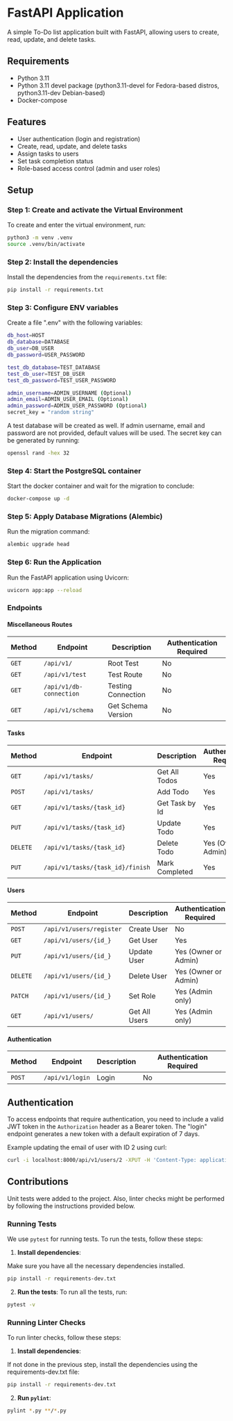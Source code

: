 # FastAPI Application

A simple To-Do list application built with FastAPI, allowing users to create, read, update, and delete tasks.

## Requirements

* Python 3.11
* Python 3.11 devel package (python3.11-devel for Fedora-based distros, python3.11-dev Debian-based)
* Docker-compose

## Features

- User authentication (login and registration)
- Create, read, update, and delete tasks
- Assign tasks to users
- Set task completion status
- Role-based access control (admin and user roles)

## Setup

### Step 1: Create and activate the Virtual Environment

To create and enter the virtual environment, run:
```bash
python3 -m venv .venv
source .venv/bin/activate
```

### Step 2: Install the dependencies
Install the dependencies from the `requirements.txt` file:

```bash
pip install -r requirements.txt
```

### Step 3: Configure ENV variables

Create a file ".env" with the following variables:

```bash
db_host=HOST
db_database=DATABASE
db_user=DB_USER
db_password=USER_PASSWORD

test_db_database=TEST_DATABASE
test_db_user=TEST_DB_USER
test_db_password=TEST_USER_PASSWORD

admin_username=ADMIN_USERNAME (Optional)
admin_email=ADMIN_USER_EMAIL (Optional)
admin_password=ADMIN_USER_PASSWORD (Optional)  
secret_key = "random string"
```
A test database will be created as well. If admin username, email and password are not provided, default values will be used. The secret key can be generated by running: 
```bash
openssl rand -hex 32  
```

### Step 4: Start the PostgreSQL container

Start the docker container and wait for the migration to conclude:

```bash
docker-compose up -d
```

### Step 5: Apply Database Migrations (Alembic)

Run the migration command:

```bash
alembic upgrade head
```

### Step 6: Run the Application

Run the FastAPI application using Uvicorn:

```bash
uvicorn app:app --reload
```


### Endpoints

#### Miscellaneous Routes

| Method | Endpoint              | Description           | Authentication Required |
|--------|-----------------------|-----------------------|-------------------------|
| `GET`  | `/api/v1/`            | Root Test             | No                      |
| `GET`  | `/api/v1/test`        | Test Route            | No                      |
| `GET`  | `/api/v1/db-connection` | Testing Connection  | No                      |
| `GET`  | `/api/v1/schema`      | Get Schema Version    | No                      |

#### Tasks

| Method  | Endpoint                   | Description        | Authentication Required |
|---------|----------------------------|--------------------|-------------------------|
| `GET`   | `/api/v1/tasks/`           | Get All Todos      | Yes                     |
| `POST`  | `/api/v1/tasks/`           | Add Todo           | Yes                     |
| `GET`   | `/api/v1/tasks/{task_id}`  | Get Task by Id     | Yes                     |
| `PUT`   | `/api/v1/tasks/{task_id}`  | Update Todo        | Yes                     |
| `DELETE`| `/api/v1/tasks/{task_id}`  | Delete Todo        | Yes (Owner or Admin)    |
| `PUT`   | `/api/v1/tasks/{task_id}/finish` | Mark Completed | Yes                   |

#### Users

| Method  | Endpoint                   | Description        | Authentication Required |
|---------|----------------------------|--------------------|-------------------------|
| `POST`  | `/api/v1/users/register`   | Create User        | No                      |
| `GET`   | `/api/v1/users/{id_}`      | Get User           | Yes                     |
| `PUT`   | `/api/v1/users/{id_}`      | Update User        | Yes (Owner or Admin)    |
| `DELETE`| `/api/v1/users/{id_}`      | Delete User        | Yes (Owner or Admin)    |
| `PATCH` | `/api/v1/users/{id_}`      | Set Role           | Yes (Admin only)        |
| `GET`   | `/api/v1/users/`           | Get All Users      | Yes (Admin only)        |

#### Authentication

| Method  | Endpoint                   | Description        | Authentication Required |
|---------|----------------------------|--------------------|-------------------------|
| `POST`  | `/api/v1/login`            | Login              | No                      |

## Authentication

To access endpoints that require authentication, you need to include a valid JWT token in the `Authorization` header as a Bearer token. The "login" endpoint generates a new token with a default expiration of 7 days. 

Example updating the email of user with ID 2 using curl:
```bash
curl -i localhost:8000/api/v1/users/2 -XPUT -H 'Content-Type: application/json' -d '{"email":"newemail@test.com"}' -H "Authorization: Bearer eyJhbGciOiJIUzI1NiIsInR5cCI6IkpXVCJ9..." -w '\n'
```

## Contributions

Unit tests were added to the project. Also, linter checks might be performed by following the instructions provided below.

### Running Tests

We use `pytest` for running tests. To run the tests, follow these steps:

1.  **Install dependencies**:

Make sure you have all the necessary dependencies installed.
```bash
pip install -r requirements-dev.txt
```

2.  **Run the tests**:
To run all the tests, run:
```bash
pytest -v
```

### Running Linter Checks

To run linter checks, follow these steps:

1.  **Install dependencies**:

If not done in the previous step, install the dependencies using the requirements-dev.txt file:
```bash
pip install -r requirements-dev.txt
```

2.  **Run `pylint`**:

```bash
pylint *.py **/*.py
```
